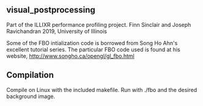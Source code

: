 ## visual_postprocessing

Part of the ILLIXR performance profiling project.
Finn Sinclair and Joseph Ravichandran
2019, University of Illinois

Some of the FBO intialization code is borrowed from
Song Ho Ahn's excellent tutorial series. The particular
FBO code used is found at his website,
http://www.songho.ca/opengl/gl_fbo.html

## Compilation

Compile on Linux with the included makefile.
Run with ./fbo and the desired background image.
